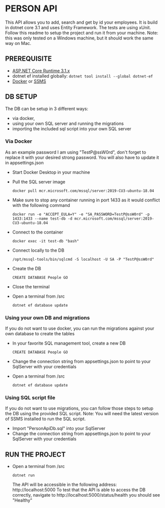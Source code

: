 # PERSON API

This API allows you to add, search and get by id your employees.
It is build in dotnet core 3.1 and uses Entity Framework.
The tests are using xUnit.
Follow this readme to setup the project and run it from your machine.
Note: this was only tested on a Windows machine, but it should work the same way on Mac.

## PREREQUISITE

- [ASP.NET Core Runtime 3.1.x](https://dotnet.microsoft.com/download/dotnet-core/3.1)
- dotnet ef installed globally: `dotnet tool install --global dotnet-ef`
- [Docker](https://www.docker.com/products/docker-desktop) or [SSMS](https://docs.microsoft.com/en-us/sql/ssms/download-sql-server-management-studio-ssms?view=sql-server-ver15)

## DB SETUP

The DB can be setup in 3 different ways:

- via docker,
- using your own SQL server and running the migrations
- importing the included sql script into your own SQL server

### Via Docker

As an example password I am using "TestP@ssW0rd", don't forget to replace it with your desired strong password. You will also have to update it in appsettings.json

- Start Docker Desktop in your machine

- Pull the SQL server image

  `docker pull mcr.microsoft.com/mssql/server:2019-CU3-ubuntu-18.04`

- Make sure to stop any container running in port 1433 as it would conflict with the following command

  `docker run -e "ACCEPT_EULA=Y" -e "SA_PASSWORD=TestP@ssW0rd" -p 1433:1433 --name test-db -d mcr.microsoft.com/mssql/server:2019-CU3-ubuntu-18.04`

- Connect to the container

  `docker exec -it test-db "bash"`

- Connect locally to the DB

  `/opt/mssql-tools/bin/sqlcmd -S localhost -U SA -P "TestP@ssW0rd"`

- Create the DB

  `CREATE DATABASE People GO`

- Close the terminal

- Open a terminal from <path to repository>/src

  `dotnet ef database update`

### Using your own DB and migrations

If you do not want to use docker, you can run the migrations against your own database to create the tables

- In your favorite SQL management tool, create a new DB

  `CREATE DATABASE People GO`

- Change the connection string from appsettings.json to point to your SqlServer with your credentials

- Open a terminal from <path to repository>/src

  `dotnet ef database update`

### Using SQL script file

If you do not want to use migrations, you can follow those steps to setup the DB using the provided SQL script.
Note: You will need the latest version of SSMS installed to run the SQL script.

- Import "PersonApiDb.sql" into your SqlServer
- Change the connection string from appsettings.json to point to your SqlServer with your credentials

## RUN THE PROJECT

- Open a terminal from <path to repository>/src

  `dotnet run`

  The API will be accessible in the following address: http://localhost:5000
  To test that the API is able to access the DB correctly, navigate to http://localhost:5000/status/health you should see "Healthy"
